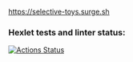 https://selective-toys.surge.sh
### Hexlet tests and linter status:
[![Actions Status](https://github.com/vadymtel/layout-designer-project-lvl1/workflows/hexlet-check/badge.svg)](https://github.com/vadymtel/layout-designer-project-lvl1/actions)
